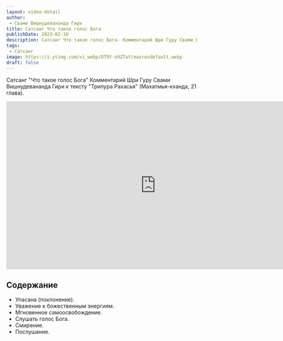 ```yaml
---
layout: video-detail
author:
 - Свами Вишнудевананда Гири
title: Сатсанг Что такое голос Бога
publishDate: 2023-02-16
description: Сатсанг Что такое голос Бога. Комментарий Шри Гуру Свами Вишнудевананда Гири к тексту "Трипура Рахасья" (Махатмья-кханда, 21 глава).
tags: 
 - Сатсанг
image: https://i.ytimg.com/vi_webp/DT9Y-o9ZTuY/maxresdefault.webp
draft: false
---
```


 Сатсанг "Что такое голос Бога"
Комментарий Шри Гуру Свами Вишнудевананда Гири к тексту "Трипура Рахасья" (Махатмья-кханда, 21 глава).

<iframe width="790" height="444" src="https://www.youtube.com/embed/DT9Y-o9ZTuY" frameborder="0" allowfullscreen=""></iframe> 

## Содержание

- Упасана (поклонение).
- Уважение к божественным энергиям.
- Мгновенное самоосвобождение.
- Слушать голос Бога.
- Смирение.
- Послушание.